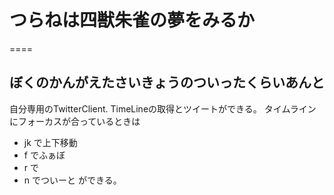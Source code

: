 # つらねは四獣朱雀の夢をみるか
====

## ぼくのかんがえたさいきょうのついったくらいあんと
自分専用のTwitterClient.
TimeLineの取得とツイートができる。
タイムラインにフォーカスが合っているときは
- jk で上下移動
- f でふぁぼ
- r で
- n でついーと
ができる。